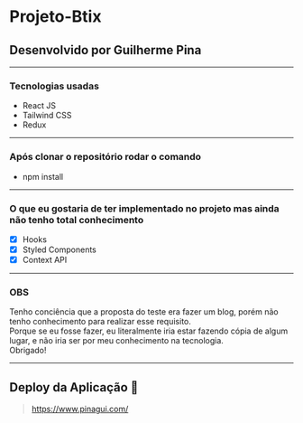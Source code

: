 # Projeto-Btix

## Desenvolvido por Guilherme Pina
---
### Tecnologias usadas
- React JS
- Tailwind CSS
- Redux
---

### Após clonar o repositório rodar o comando
- npm install

---
### O que eu gostaria de ter implementado no projeto mas ainda não tenho total conhecimento

- [X] Hooks
- [X] Styled Components
- [X] Context API
---

### OBS
Tenho conciência que a proposta do teste era fazer um blog, porém não tenho conhecimento para realizar esse requisito.
<br/>
Porque se eu fosse fazer, eu literalmente iria estar fazendo cópia de algum lugar, e não iria ser por meu conhecimento na tecnologia.
<br/>
Obrigado! 

---
## Deploy da Aplicação :dash:


> https://www.pinagui.com/